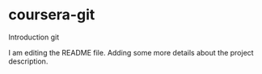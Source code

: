# coursera-git
Introduction git

I am editing the README file. Adding some more details about the project description.
